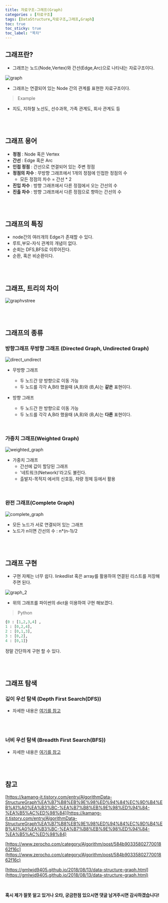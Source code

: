 ```yaml
---
title: 자료구조-그래프(Graph)
categories : [자료구조]
tags: [DataStructure,자료구조,그래프,Graph]
toc: true
toc_sticky: true
toc_label: "목차"
---
```



그래프란?
--

* 그래프는 노드(Node,Vertex)와 간선(Edge,Arc)으로 나타내는 자료구조이다.

![graph](/assets/img/ds/graph/graph_1.png)

* 그래프는 연결되어 있는 Node 간의 관계를 표현한 자료구조이다.

>Example
- 지도, 지하철 노선도, 선수과목, 가족 관계도, 회사 관계도 등


<br><br>


그래프 용어
--

- **정점** : Node 혹은 Vertex
- **간선** : Edge 혹은 Arc
- **인접 정점** : 간선으로 연결되어 있는 주변 정점
- **정점의 차수** : 무방향 그래프에서 1개의 정점에 인접한 정점의 수
    - 모든 정점의 차수 = 간선 * 2
- **진입 차수** : 방향 그래프에서 다른 정점에서 오는 간선의 수
- **진출 차수** : 방향 그래프에서 다른 정점으로 향하는 간선의 수

<br><br>



그래프의 특징
--


* node간의 여러개의 Edge가 존재할 수 있다.
* 루트,부모-자식 관계의 개념이 없다.
* 순회는 DFS,BFS로 이루어진다.
* 순환, 혹은 비순환이다.

<br><br>


그래프, 트리의 차이
--


![graphvstree](/assets/img/ds/graph/graph_vs_tree.png)

<br><br>


그래프의 종류
--


### 방향그래프 무방향 그래프 (Directed Graph, Undirected Graph)

![direct_undirect](/assets/img/ds/graph/direct_undirect.png)

- 무방향 그래프
  - 두 노드간 양 방향으로 이동 가능
  - 두 노드를 각각 A,B라 했을때 (A,B)와 (B,A)는 **같은** 표현이다.

- 방향 그래프
  - 두 노드간 한 방향으로 이동 가능
  - 두 노드를 각각 A,B라 했을때 (A,B)와 (B,A)는 **다른** 표현이다.

<br>

### 가중치 그래프(Weighted Graph)

![weighted_graph](/assets/img/ds/graph/weighted_graph.png)

- 가중치 그래프
  - 간선에 값이 할당된 그래프
  - '네트워크(Network)'라고도 불린다.
  - 출발지-목적지 에서의 신호등, 차량 정체 등에서 활용


<br>

### 완전 그래프(Complete Graph)

![complete_graph](/assets/img/ds/graph/complete_graph.png)

- 모든 노드가 서로 연결되어 있는 그래프
- 노드가 n이면 간선의 수 : n*(n-1)/2


<br><br>


그래프 구현
--


- 구현 자체는 너무 쉽다. linkedlist 혹은 array를 활용하여 연결된 리스트를 저장해주면 된다.

![graph_2](/assets/img/ds/graph/graph_2.png)

- 위의 그래프를 파이썬의 dict을 이용하여 구현 해보겠다.


>Python
```python
{0 : [1,2,3,4] , 
1 : [0,2,4], 
2 : [0,1,3], 
3 : [0,2],
4 : [0,1]}
```

정말 간단하게 구현 할 수 있다. 

<br><br>


그래프 탐색
--


### 깊이 우선 탐색 (Depth First Search(DFS))
- 자세한 내용은 <a href="https://ksshlee.github.io/%EC%95%8C%EA%B3%A0%EB%A6%AC%EC%A6%98/dfs_bfs/" target="_blank">여기를 참고</a>

<br>
<br>


### 너비 우선 탐색 (Breadth First Search(BFS))
- 자세한 내용은 <a href="https://ksshlee.github.io/%EC%95%8C%EA%B3%A0%EB%A6%AC%EC%A6%98/dfs_bfs/" target="_blank">여기를 참고</a>

<br><br>


참고
--



[https://kamang-it.tistory.com/entry/AlgorithmData-StructureGraph%EA%B7%B8%EB%9E%98%ED%94%84%EC%9D%B4%EB%A1%A0%EA%B3%BC-%EA%B7%B8%EB%9E%98%ED%94%84-%EA%B5%AC%ED%98%84](https://kamang-it.tistory.com/entry/AlgorithmData-StructureGraph%EA%B7%B8%EB%9E%98%ED%94%84%EC%9D%B4%EB%A1%A0%EA%B3%BC-%EA%B7%B8%EB%9E%98%ED%94%84-%EA%B5%AC%ED%98%84)

[https://www.zerocho.com/category/Algorithm/post/584b9033580277001862f16c](https://www.zerocho.com/category/Algorithm/post/584b9033580277001862f16c)

[https://gmlwjd9405.github.io/2018/08/13/data-structure-graph.html](https://gmlwjd9405.github.io/2018/08/13/data-structure-graph.html)


<br>



**혹시 제가 잘못 알고 있거나 오타, 궁금한점 있으시면 댓글 남겨주시면 감사하겠습니다!**